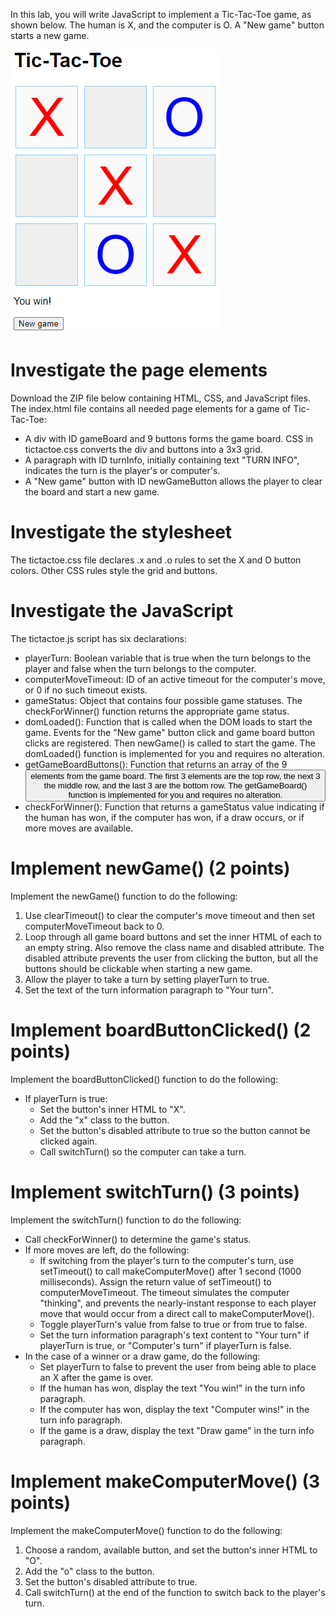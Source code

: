 ﻿In this lab, you will write JavaScript to implement a Tic-Tac-Toe game, as shown below. The human is X, and the computer is O. A "New game" button starts a new game.

![Tic-Tac-Toe web page showing a 3x3 game board with an X win](Aspose.Words.8d43e588-167b-4bab-87c0-4506ce6a39ef.001.png)
# <a name="_c3h1iv4gjblc"></a>Investigate the page elements
Download the ZIP file below containing HTML, CSS, and JavaScript files. The index.html file contains all needed page elements for a game of Tic-Tac-Toe:

- A div with ID gameBoard and 9 buttons forms the game board. CSS in tictactoe.css converts the div and buttons into a 3x3 grid.
- A paragraph with ID turnInfo, initially containing text "TURN INFO", indicates the turn is the player's or computer's.
- A "New game" button with ID newGameButton allows the player to clear the board and start a new game.
# <a name="_hkzii7t5rk1s"></a>Investigate the stylesheet
The tictactoe.css file declares .x and .o rules to set the X and O button colors. Other CSS rules style the grid and buttons.
# <a name="_3s5v7ye12ssk"></a>Investigate the JavaScript
The tictactoe.js script has six declarations:

- playerTurn: Boolean variable that is true when the turn belongs to the player and false when the turn belongs to the computer.
- computerMoveTimeout: ID of an active timeout for the computer's move, or 0 if no such timeout exists.
- gameStatus: Object that contains four possible game statuses. The checkForWinner() function returns the appropriate game status.
- domLoaded(): Function that is called when the DOM loads to start the game. Events for the "New game" button click and game board button clicks are registered. Then newGame() is called to start the game. The domLoaded() function is implemented for you and requires no alteration.
- getGameBoardButtons(): Function that returns an array of the 9 <button> elements from the game board. The first 3 elements are the top row, the next 3 the middle row, and the last 3 are the bottom row. The getGameBoard() function is implemented for you and requires no alteration.
- checkForWinner(): Function that returns a gameStatus value indicating if the human has won, if the computer has won, if a draw occurs, or if more moves are available.
# <a name="_g95s1v3iaqib"></a>Implement newGame() (2 points)
Implement the newGame() function to do the following:

1. Use clearTimeout() to clear the computer's move timeout and then set computerMoveTimeout back to 0.
1. Loop through all game board buttons and set the inner HTML of each to an empty string. Also remove the class name and disabled attribute. The disabled attribute prevents the user from clicking the button, but all the buttons should be clickable when starting a new game.
1. Allow the player to take a turn by setting playerTurn to true.
1. Set the text of the turn information paragraph to "Your turn".
# <a name="_occ2rpo46nu2"></a>Implement boardButtonClicked() (2 points)
Implement the boardButtonClicked() function to do the following:

- If playerTurn is true:
  - Set the button's inner HTML to "X".
  - Add the "x" class to the button.
  - Set the button's disabled attribute to true so the button cannot be clicked again.
  - Call switchTurn() so the computer can take a turn.
# <a name="_xhyugi2xsuw"></a>Implement switchTurn() (3 points)
Implement the switchTurn() function to do the following:

- Call checkForWinner() to determine the game's status.
- If more moves are left, do the following:
  - If switching from the player's turn to the computer's turn, use setTimeout() to call makeComputerMove() after 1 second (1000 milliseconds). Assign the return value of setTimeout() to computerMoveTimeout. The timeout simulates the computer "thinking", and prevents the nearly-instant response to each player move that would occur from a direct call to makeComputerMove().
  - Toggle playerTurn's value from false to true or from true to false.
  - Set the turn information paragraph's text content to "Your turn" if playerTurn is true, or "Computer's turn" if playerTurn is false.
- In the case of a winner or a draw game, do the following:
  - Set playerTurn to false to prevent the user from being able to place an X after the game is over.
  - If the human has won, display the text "You win!" in the turn info paragraph.
  - If the computer has won, display the text "Computer wins!" in the turn info paragraph.
  - If the game is a draw, display the text "Draw game" in the turn info paragraph.
# <a name="_6lj31lh4dho0"></a>Implement makeComputerMove() (3 points)
Implement the makeComputerMove() function to do the following:

1. Choose a random, available button, and set the button's inner HTML to "O".
1. Add the "o" class to the button.
1. Set the button's disabled attribute to true.
1. Call switchTurn() at the end of the function to switch back to the player's turn.

